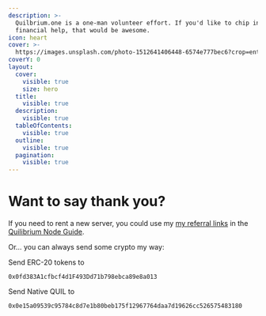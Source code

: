 ```yaml
---
description: >-
  Quilbrium.one is a one-man volunteer effort. If you'd like to chip in some
  financial help, that would be awesome.
icon: heart
cover: >-
  https://images.unsplash.com/photo-1512641406448-6574e777bec6?crop=entropy&cs=srgb&fm=jpg&ixid=M3wxOTcwMjR8MHwxfHNlYXJjaHwxfHxzdW5zZXR8ZW58MHx8fHwxNzE4NzE2NTUyfDA&ixlib=rb-4.0.3&q=85
coverY: 0
layout:
  cover:
    visible: true
    size: hero
  title:
    visible: true
  description:
    visible: true
  tableOfContents:
    visible: true
  outline:
    visible: true
  pagination:
    visible: true
---
```


# Want to say thank you?

If you need to rent a new server, you could use my  [my referral links](https://docs.quilibrium.one/start/best-server-providers)  in the  [Quilibrium Node Guide](https://app.gitbook.com/o/OarGuxi0cVButvqcFwRt/s/wYHoFaVat0JopE1zxmDI/ "mention").

Or… you can always send some crypto my way:

Send ERC-20 tokens to

```
0x0fd383A1cfbcf4d1F493Dd71b798ebca89e8a013
```

Send Native QUIL to

```
0x0e15a09539c95784c8d7e1b80beb175f12967764daa7d19626cc526575483180
```

